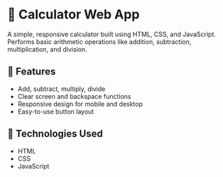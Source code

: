 # 🔢 Calculator Web App

A simple, responsive calculator built using HTML, CSS, and JavaScript.  
Performs basic arithmetic operations like addition, subtraction, multiplication, and division.

## 🧮 Features

- Add, subtract, multiply, divide
- Clear screen and backspace functions
- Responsive design for mobile and desktop
- Easy-to-use button layout

## 🚀 Technologies Used

- HTML
- CSS
- JavaScript

